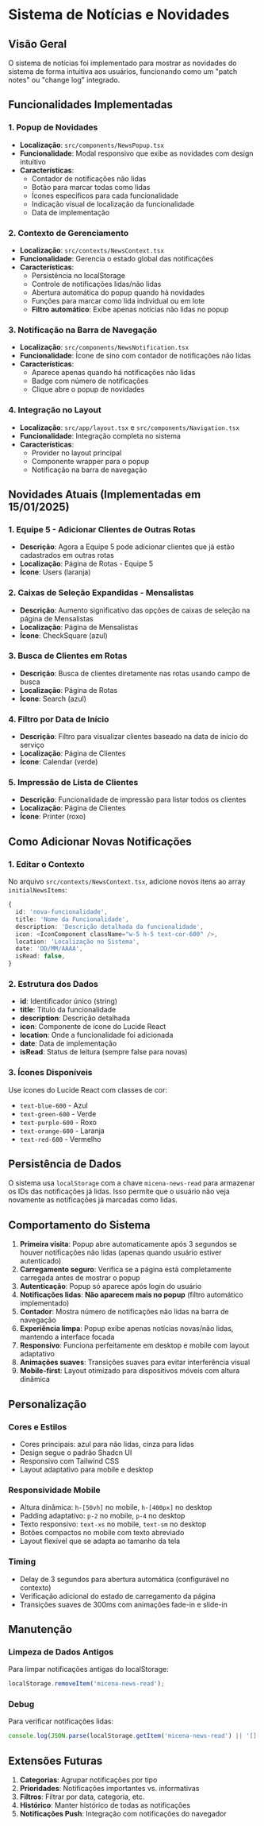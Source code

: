 # Sistema de Notícias e Novidades

## Visão Geral

O sistema de notícias foi implementado para mostrar as novidades do sistema de forma intuitiva aos usuários, funcionando como um "patch notes" ou "change log" integrado.

## Funcionalidades Implementadas

### 1. Popup de Novidades
- **Localização**: `src/components/NewsPopup.tsx`
- **Funcionalidade**: Modal responsivo que exibe as novidades com design intuitivo
- **Características**:
  - Contador de notificações não lidas
  - Botão para marcar todas como lidas
  - Ícones específicos para cada funcionalidade
  - Indicação visual de localização da funcionalidade
  - Data de implementação

### 2. Contexto de Gerenciamento
- **Localização**: `src/contexts/NewsContext.tsx`
- **Funcionalidade**: Gerencia o estado global das notificações
- **Características**:
  - Persistência no localStorage
  - Controle de notificações lidas/não lidas
  - Abertura automática do popup quando há novidades
  - Funções para marcar como lida individual ou em lote
  - **Filtro automático**: Exibe apenas notícias não lidas no popup

### 3. Notificação na Barra de Navegação
- **Localização**: `src/components/NewsNotification.tsx`
- **Funcionalidade**: Ícone de sino com contador de notificações não lidas
- **Características**:
  - Aparece apenas quando há notificações não lidas
  - Badge com número de notificações
  - Clique abre o popup de novidades

### 4. Integração no Layout
- **Localização**: `src/app/layout.tsx` e `src/components/Navigation.tsx`
- **Funcionalidade**: Integração completa no sistema
- **Características**:
  - Provider no layout principal
  - Componente wrapper para o popup
  - Notificação na barra de navegação

## Novidades Atuais (Implementadas em 15/01/2025)

### 1. Equipe 5 - Adicionar Clientes de Outras Rotas
- **Descrição**: Agora a Equipe 5 pode adicionar clientes que já estão cadastrados em outras rotas
- **Localização**: Página de Rotas - Equipe 5
- **Ícone**: Users (laranja)

### 2. Caixas de Seleção Expandidas - Mensalistas
- **Descrição**: Aumento significativo das opções de caixas de seleção na página de Mensalistas
- **Localização**: Página de Mensalistas
- **Ícone**: CheckSquare (azul)

### 3. Busca de Clientes em Rotas
- **Descrição**: Busca de clientes diretamente nas rotas usando campo de busca
- **Localização**: Página de Rotas
- **Ícone**: Search (azul)

### 4. Filtro por Data de Início
- **Descrição**: Filtro para visualizar clientes baseado na data de início do serviço
- **Localização**: Página de Clientes
- **Ícone**: Calendar (verde)

### 5. Impressão de Lista de Clientes
- **Descrição**: Funcionalidade de impressão para listar todos os clientes
- **Localização**: Página de Clientes
- **Ícone**: Printer (roxo)

## Como Adicionar Novas Notificações

### 1. Editar o Contexto
No arquivo `src/contexts/NewsContext.tsx`, adicione novos itens ao array `initialNewsItems`:

```typescript
{
  id: 'nova-funcionalidade',
  title: 'Nome da Funcionalidade',
  description: 'Descrição detalhada da funcionalidade',
  icon: <IconComponent className="w-5 h-5 text-cor-600" />,
  location: 'Localização no Sistema',
  date: 'DD/MM/AAAA',
  isRead: false,
}
```

### 2. Estrutura dos Dados
- **id**: Identificador único (string)
- **title**: Título da funcionalidade
- **description**: Descrição detalhada
- **icon**: Componente de ícone do Lucide React
- **location**: Onde a funcionalidade foi adicionada
- **date**: Data de implementação
- **isRead**: Status de leitura (sempre false para novas)

### 3. Ícones Disponíveis
Use ícones do Lucide React com classes de cor:
- `text-blue-600` - Azul
- `text-green-600` - Verde
- `text-purple-600` - Roxo
- `text-orange-600` - Laranja
- `text-red-600` - Vermelho

## Persistência de Dados

O sistema usa `localStorage` com a chave `micena-news-read` para armazenar os IDs das notificações já lidas. Isso permite que o usuário não veja novamente as notificações já marcadas como lidas.

## Comportamento do Sistema

1. **Primeira visita**: Popup abre automaticamente após 3 segundos se houver notificações não lidas (apenas quando usuário estiver autenticado)
2. **Carregamento seguro**: Verifica se a página está completamente carregada antes de mostrar o popup
3. **Autenticação**: Popup só aparece após login do usuário
4. **Notificações lidas**: **Não aparecem mais no popup** (filtro automático implementado)
5. **Contador**: Mostra número de notificações não lidas na barra de navegação
6. **Experiência limpa**: Popup exibe apenas notícias novas/não lidas, mantendo a interface focada
7. **Responsivo**: Funciona perfeitamente em desktop e mobile com layout adaptativo
8. **Animações suaves**: Transições suaves para evitar interferência visual
9. **Mobile-first**: Layout otimizado para dispositivos móveis com altura dinâmica

## Personalização

### Cores e Estilos
- Cores principais: azul para não lidas, cinza para lidas
- Design segue o padrão Shadcn UI
- Responsivo com Tailwind CSS
- Layout adaptativo para mobile e desktop

### Responsividade Mobile
- Altura dinâmica: `h-[50vh]` no mobile, `h-[400px]` no desktop
- Padding adaptativo: `p-2` no mobile, `p-4` no desktop
- Texto responsivo: `text-xs` no mobile, `text-sm` no desktop
- Botões compactos no mobile com texto abreviado
- Layout flexível que se adapta ao tamanho da tela

### Timing
- Delay de 3 segundos para abertura automática (configurável no contexto)
- Verificação adicional do estado de carregamento da página
- Transições suaves de 300ms com animações fade-in e slide-in

## Manutenção

### Limpeza de Dados Antigos
Para limpar notificações antigas do localStorage:
```javascript
localStorage.removeItem('micena-news-read');
```

### Debug
Para verificar notificações lidas:
```javascript
console.log(JSON.parse(localStorage.getItem('micena-news-read') || '[]'));
```

## Extensões Futuras

1. **Categorias**: Agrupar notificações por tipo
2. **Prioridades**: Notificações importantes vs. informativas
3. **Filtros**: Filtrar por data, categoria, etc.
4. **Histórico**: Manter histórico de todas as notificações
5. **Notificações Push**: Integração com notificações do navegador
